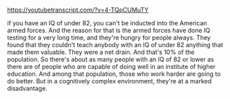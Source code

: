 https://youtubetranscript.com/?v=4-TQpCUMuTY

 if you have an IQ of under 82, you can't be inducted into the American armed forces. And the reason for that is the armed forces have done IQ testing for a very long time, and they're hungry for people always. They found that they couldn't teach anybody with an IQ of under 82 anything that made them valuable. They were a net drain. And that's 10% of the population. So there's about as many people with an IQ of 82 or lower as there are of people who are capable of doing well in an institute of higher education. And among that population, those who work harder are going to do better. But in a cognitively complex environment, they're at a marked disadvantage.
